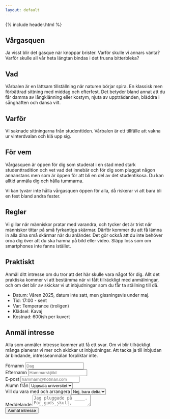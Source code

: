 ```yaml
---
layout: default
---
```

<section class="hero hero--gasque">
  {% include header.html %}
  <hgroup class="hero_hgroup">
    <h1 class="hero_headline">Vårgasquen</h1>
    <p class="hero_text">Ja visst blir det gasque när knoppar brister. Varför skulle vi annars vänta? Varför skulle all vår heta längtan bindas i det frusna bitterbleka?</p>
  </hgroup>
</section>
<section class="sectionContainer">
  <h2 class="page_headline">Vad</h2>
  <p class="page_text page_text--last">Vårbalen är en lättsam tillställning när naturen börjar spira. En klassisk men förbättrad sittning med middag och efterfest. Det betyder bland annat att du får damma av långklänning eller kostym, njuta av uppträdanden, bläddra i sånghäften och dansa&nbsp;vilt.</p>
      <h2 class="page_headline">Varför</h2>
  <p class="page_text page_text--last">Vi saknade sittningarna från studenttiden. Vårbalen är ett tillfälle att vakna ur vinterdvalan och klä upp sig.</p>
  <h2 class="page_headline">För vem</h2>
  <p class="page_text">Vårgasquen är öppen för dig som studerat i en stad med stark studenttradition och vet vad det innebär och för dig som pluggat någon annanstans men som är öppen för att bli en del av det studentikosa. Du kan alltid anmäla dig och hålla tummarna.</p>
  <p class="page_text page_text--last">Vi kan tyvärr inte hålla vårgasquen öppen för alla, då riskerar vi att bara bli en fest bland andra fester.</p>
  <h2 class="page_headline">Regler</h2>
  <p class="page_text page_text--last">Vi gillar när människor pratar med varandra, och tycker det är trist när människor tittar på små fyrkantiga skärmar. Därför kommer du att få lämna in alla dina små skärmar när du anländer. Det gör också att du inte behöver oroa dig över att du ska hamna på bild eller video. Släpp loss som om smartphones inte fanns istället.</p>
  <h2 class="page_headline">Praktiskt</h2>
  <p class="page_text">Anmäl ditt intresse om du tror att det här skulle vara något för dig. Allt det praktiska kommer vi att bestämma när vi fått tillräckligt med anmälningar, och om det blir av skickar vi ut inbjudningar som du får ta ställning till då.</p>
  <ul>
    <li>Datum: Våren 2025, datum inte satt, men gissningsvis under maj.</li>
    <li>Tid: 17:00 - sent</li>
    <li>Var: Temperance (troligen)</li>
    <li>Klädsel: Kavaj</li>
    <li>Kostnad: 600ish per kuvert</li>
  </ul>
  <p class="page_text page_text--last"></p>
  <h2 class="page_headline">Anmäl intresse</h2>
  <p class="page_text page_text--last">Alla som anmäler intresse kommer att få ett svar. Om vi blir tillräckligt många planerar vi mer och skickar ut inbjudningar. Att tacka ja till inbjudan är bindande, intresseanmälan förpliktar inte.</p>
  <form class="form" action="https://formspree.io/f/xnnaejrl" method="POST">
    <div class="form_subgroup">
      <label class="form_label" for="firstname">Förnamn</label>
      <input class="form_input" id="firstname" name="firstname" placeholder="Dag" />
    </div>
    <div class="form_subgroup">
      <label class="form_label" for="lastname">Efternamn</label>
      <input class="form_input" id="lastname" name="lastname" placeholder="Hammarskjöld" />
    </div>
    <div class="form_subgroup">
      <label class="form_label" for="email">E-post</label>
      <input class="form_input" id="form_email" name="email" placeholder="hammarn@hotmail.com" />
    </div>
    <div class="form_subgroup">
      <label class="form_label" for="education">Alumn från</label>
      <select class="form_select" id="education" name="education">
        <option value="uppsala">Uppsala universitet</option>
        <option value="lund">Lunds universitet</option>
        <option value="chalmers">Chalmers</option>
        <option value="chalmers">LTU</option>
        <option value="other">Annat - fyll i nedan</option>
      </select>
    </div>
    <div class="form_subgroup">
      <label class="form_label" for="participation">Vill du vara med och arrangera</label>
      <select class="form_select" id="participation" name="participation">
        <option value="yes">Ja</option>
        <option value="no" selected="selected">Nej, bara delta</option>
      </select>
    </div>
    <div class="form_subgroup">
      <label class="form_label" for="message">Meddelande</label>
      <textarea class="form_textarea" id="message" name="message" placeholder="Jag pluggade på ____. För guds skull, snälla välj mig! Jag kan 42 snapsvisor utantill!"></textarea>
    </div>
    <input type="hidden" name="_next" value="https://orden.eljest.se/tack" />
    <input type="hidden" name="_subject" value="Anmälan vårgasque!" />
    <input class="form_submit" type="submit" id="submit" value="Anmäl intresse" />
  </form>
</section>
